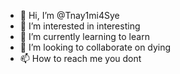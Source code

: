 - 👋 Hi, I’m @Tnay1mi4Sye
- 👀 I’m interested in interesting
- 🌱 I’m currently learning to learn
- 💞️ I’m looking to collaborate on dying
- 📫 How to reach me you dont

<!---
Tnay1mi4Sye/Tnay1mi4Sye is a ✨ special ✨ repository because its `README.md` (this file) appears on your GitHub profile.
You can click the Preview link to take a look at your changes.
--->
